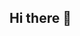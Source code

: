 ## Hi there 👋

<!--
# Welcome to My GitHub Profile!  

Hi, I'm **Ronald Medina**, and I'm passionate about **data analysis** and **Python programming**.  

## What I'm Learning  
- Python 🐍 (100 Days of Code: The Complete Python Pro Bootcamp)  
- Data Analysis 📊  
- Git and GitHub 🖥️  

## Projects  


## Contact Me  
- 📧 Email: ronaldwmm1989@gmail.com  
- 💼 [LinkedIn][(https://www.linkedin.com/in/ronald-wladimir-medina-medina-667a63221/)]

> *"Keep learning, keep growing!"* 


- 🔭 I’m currently working on ...
- 🌱 I’m currently learning ...
- 👯 I’m looking to collaborate on ...
- 🤔 I’m looking for help with ...
- 💬 Ask me about ...
- 📫 How to reach me: ...
- 😄 Pronouns: ...
- ⚡ Fun fact: ...
-->
